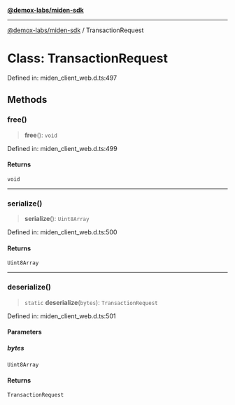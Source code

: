 [**@demox-labs/miden-sdk**](../README.md)

***

[@demox-labs/miden-sdk](../README.md) / TransactionRequest

# Class: TransactionRequest

Defined in: miden\_client\_web.d.ts:497

## Methods

### free()

> **free**(): `void`

Defined in: miden\_client\_web.d.ts:499

#### Returns

`void`

***

### serialize()

> **serialize**(): `Uint8Array`

Defined in: miden\_client\_web.d.ts:500

#### Returns

`Uint8Array`

***

### deserialize()

> `static` **deserialize**(`bytes`): `TransactionRequest`

Defined in: miden\_client\_web.d.ts:501

#### Parameters

##### bytes

`Uint8Array`

#### Returns

`TransactionRequest`
